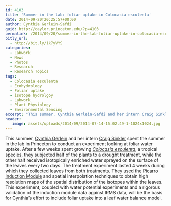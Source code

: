 ```yaml
---
id: 4103
title: 'Summer in the lab: foliar uptake in Colocasia esculenta'
date: 2014-09-20T20:25:57+00:00
author: Cynthia Gerlein-Safdi
guid: http://caylor.princeton.edu/?p=4103
permalink: /2014/09/20/summer-in-the-lab-foliar-uptake-in-colocasia-esculenta/
bitly_url:
  - http://bit.ly/1k7yVYS
categories:
  - Labwork
  - News
  - Photos
  - Research
  - Research Topics
tags:
  - Colocasia esculenta
  - Ecohydrology
  - Foliar uptake
  - isotope hydrolgoy
  - Labwork
  - Plant Physiology
  - Environmental Sensing
excerpt: "This summer, Cynthia Gerlein-Safdi and her intern Craig Sinkler spent the summer in the lab in Princeton to conduct an experiment looking at foliar water uptake."
header:
   image: assets/uploads/2014/09/2014-07-14-15.02.49-1-1024x1024.jpg
---
```

This summer, <a href="http://caylor.eri.ucsb.edu/portfolio-item/cynthia-gerlein-phd-student-2/" target="_blank">Cynthia Gerlein</a> and her intern <a href="http://caylor.eri.ucsb.edu/portfolio-item/craig-sinkler-summer-research-intern-2014/" target="_blank">Craig Sinkler</a> spent the summer in the lab in Princeton to conduct an experiment looking at foliar water uptake.<!--more-->  After a few weeks spent growing _<a href="http://en.wikipedia.org/wiki/Colocasia_esculenta" target="_blank">Colocasia esculenta</a>_, a tropical species, they subjected half of the plants to a drought treatment, while the other half received isotopically enriched water sprayed on the surface of the leaves every two days. The treatment experiment lasted 4 weeks during which they collected leaves from both treatments. They used the <a href="http://www.picarro.com/isotope_analyzers/im_crds" target="_blank">Picarro Induction Module</a> and spatial interpolation techniques to obtain high resolution maps of the spatial distribution of the isotopes within the leaves. This experiment, coupled with water potential experiments and a rigorous validation of the induction module data against IRMS data, will be the basis for Cynthia&#8217;s effort to include foliar uptake into a leaf water balance model.

&nbsp;